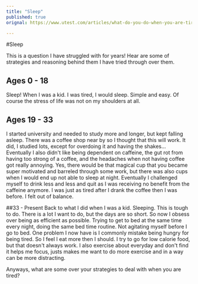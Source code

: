 ```yaml
---
title: "Sleep"
published: true
orignal: https://www.utest.com/articles/what-do-you-do-when-you-are-tired

---
```


#Sleep

This is a question I have struggled with for years! Hear are some of strategies and reasoning behind them I have tried through over them.

## Ages 0 - 18
Sleep! When I was a kid. I was tired, I would sleep. Simple and easy. Of course the stress of life was not on my shoulders at all.

## Ages 19 - 33
I started university and needed to study more and longer, but kept falling asleep. There was a coffee shop near by so I thought that this will work. It did, I studied lots, except for overdoing it and having the shakes... Eventually I also didn't like being dependent on caffeine, the gut rot from having too strong of a coffee, and the headaches when not having coffee got really annoying. Yes, there would be that magical cup that you became super motivated and barreled through some work, but there was also cups when I would end up not able to sleep at night. Eventually I challenged myself to drink less and less and quit as I was receiving no benefit from the caffeine anymore. I was just as tired after I drank the coffee then I was before. I felt out of balance.

##33 - Present
Back to what I did when I was a kid. Sleeping. This is tough to do. There is a lot I want to do, but the days are so short. So now I obsess over being as efficient as possible. Trying to get to bed at the same time every night, doing the same bed time routine. Not agitating myself before I go to bed. One problem I now have is I commonly mistake being hungry for being tired. So I feel I eat more then I should. I try to go for low calorie food, but that doesn't always work. I also exercise about everyday and don't find it helps me focus, justs makes me want to do more exercise and in a way can be more distracting.

Anyways, what are some over your strategies to deal with when you are tired?

